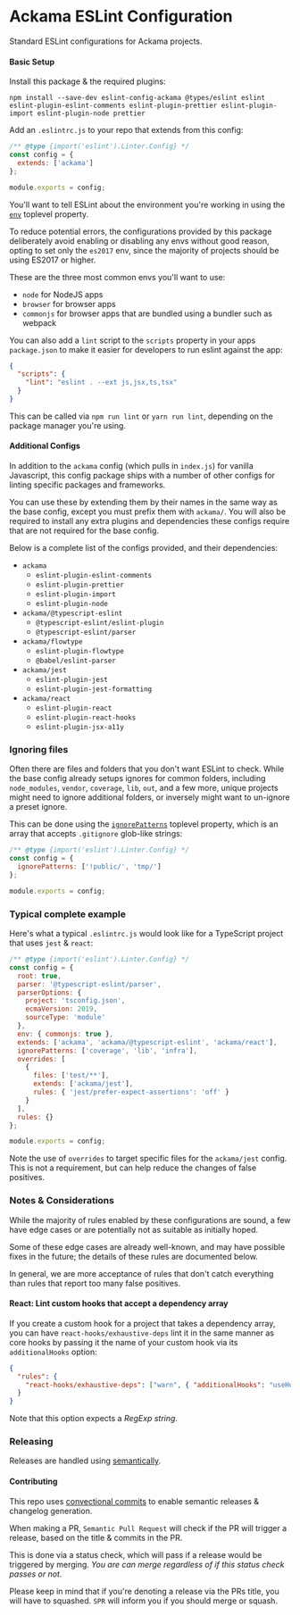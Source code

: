 # Ackama ESLint Configuration

Standard ESLint configurations for Ackama projects.

#### Basic Setup

Install this package & the required plugins:

    npm install --save-dev eslint-config-ackama @types/eslint eslint eslint-plugin-eslint-comments eslint-plugin-prettier eslint-plugin-import eslint-plugin-node prettier

Add an `.eslintrc.js` to your repo that extends from this config:

```js
/** @type {import('eslint').Linter.Config} */
const config = {
  extends: ['ackama']
};

module.exports = config;
```

You'll want to tell ESLint about the environment you're working in using the
[`env`](https://eslint.org/docs/user-guide/configuring#specifying-environments)
toplevel property.

To reduce potential errors, the configurations provided by this package
deliberately avoid enabling or disabling any envs without good reason, opting to
set only the `es2017` env, since the majority of projects should be using ES2017
or higher.

These are the three most common envs you'll want to use:

- `node` for NodeJS apps
- `browser` for browser apps
- `commonjs` for browser apps that are bundled using a bundler such as webpack

You can also add a `lint` script to the `scripts` property in your apps
`package.json` to make it easier for developers to run eslint against the app:

```json
{
  "scripts": {
    "lint": "eslint . --ext js,jsx,ts,tsx"
  }
}
```

This can be called via `npm run lint` or `yarn run lint`, depending on the
package manager you're using.

#### Additional Configs

In addition to the `ackama` config (which pulls in `index.js`) for vanilla
Javascript, this config package ships with a number of other configs for linting
specific packages and frameworks.

You can use these by extending them by their names in the same way as the base
config, except you must prefix them with `ackama/`. You will also be required to
install any extra plugins and dependencies these configs require that are not
required for the base config.

Below is a complete list of the configs provided, and their dependencies:

<!-- begin configs list -->

- `ackama`
  - `eslint-plugin-eslint-comments`
  - `eslint-plugin-prettier`
  - `eslint-plugin-import`
  - `eslint-plugin-node`
- `ackama/@typescript-eslint`
  - `@typescript-eslint/eslint-plugin`
  - `@typescript-eslint/parser`
- `ackama/flowtype`
  - `eslint-plugin-flowtype`
  - `@babel/eslint-parser`
- `ackama/jest`
  - `eslint-plugin-jest`
  - `eslint-plugin-jest-formatting`
- `ackama/react`
  - `eslint-plugin-react`
  - `eslint-plugin-react-hooks`
  - `eslint-plugin-jsx-a11y`

<!-- end configs list -->

### Ignoring files

Often there are files and folders that you don't want ESLint to check. While the
base config already setups ignores for common folders, including `node_modules`,
`vendor`, `coverage`, `lib`, `out`, and a few more, unique projects might need
to ignore additional folders, or inversely might want to un-ignore a preset
ignore.

This can be done using the
[`ignorePatterns`](https://eslint.org/docs/user-guide/configuring#ignorepatterns-in-config-files)
toplevel property, which is an array that accepts `.gitignore` glob-like
strings:

```js
/** @type {import('eslint').Linter.Config} */
const config = {
  ignorePatterns: ['!public/', 'tmp/']
};

module.exports = config;
```

### Typical complete example

Here's what a typical `.eslintrc.js` would look like for a TypeScript project
that uses `jest` & `react`:

```js
/** @type {import('eslint').Linter.Config} */
const config = {
  root: true,
  parser: '@typescript-eslint/parser',
  parserOptions: {
    project: 'tsconfig.json',
    ecmaVersion: 2019,
    sourceType: 'module'
  },
  env: { commonjs: true },
  extends: ['ackama', 'ackama/@typescript-eslint', 'ackama/react'],
  ignorePatterns: ['coverage', 'lib', 'infra'],
  overrides: [
    {
      files: ['test/**'],
      extends: ['ackama/jest'],
      rules: { 'jest/prefer-expect-assertions': 'off' }
    }
  ],
  rules: {}
};

module.exports = config;
```

Note the use of `overrides` to target specific files for the `ackama/jest`
config. This is not a requirement, but can help reduce the changes of false
positives.

### Notes & Considerations

While the majority of rules enabled by these configurations are sound, a few
have edge cases or are potentially not as suitable as initially hoped.

Some of these edge cases are already well-known, and may have possible fixes in
the future; the details of these rules are documented below.

In general, we are more acceptance of rules that don't catch everything than
rules that report too many false positives.

#### React: Lint custom hooks that accept a dependency array

If you create a custom hook for a project that takes a dependency array, you can
have `react-hooks/exhaustive-deps` lint it in the same manner as core hooks by
passing it the name of your custom hook via its `additionalHooks` option:

```json
{
  "rules": {
    "react-hooks/exhaustive-deps": ["warn", { "additionalHooks": "useHook" }]
  }
}
```

Note that this option expects a _RegExp string_.

### Releasing

Releases are handled using
[semantically](https://github.com/semantic-release/semantic-release).

#### Contributing

This repo uses
[convectional commits](https://www.conventionalcommits.org/en/v1.0.0/) to enable
semantic releases & changelog generation.

When making a PR, `Semantic Pull Request` will check if the PR will trigger a
release, based on the title & commits in the PR.

This is done via a status check, which will pass if a release would be triggered
by merging. _You are can merge regardless of if this status check passes or
not._

Please keep in mind that if you're denoting a release via the PRs title, you
will have to squashed. `SPR` will inform you if you should merge or squash.
